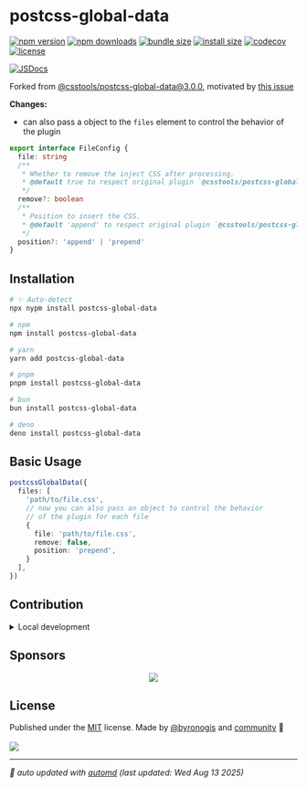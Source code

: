 # postcss-global-data

<!-- automd:badges name="postcss-global-data" license codecov bundlephobia packagephobia -->

[![npm version](https://img.shields.io/npm/v/postcss-global-data)](https://npmjs.com/package/postcss-global-data)
[![npm downloads](https://img.shields.io/npm/dm/postcss-global-data)](https://npm.chart.dev/postcss-global-data)
[![bundle size](https://img.shields.io/bundlephobia/minzip/postcss-global-data)](https://bundlephobia.com/package/postcss-global-data)
[![install size](https://badgen.net/packagephobia/install/postcss-global-data)](https://packagephobia.com/result?p=postcss-global-data)
[![codecov](https://img.shields.io/codecov/c/gh/byronogis/postcss-global-data)](https://codecov.io/gh/byronogis/postcss-global-data)
[![license](https://img.shields.io/github/license/byronogis/postcss-global-data)](https://github.com/byronogis/postcss-global-data/blob/main/LICENSE)

<!-- /automd -->

[![JSDocs][jsdocs-src]][jsdocs-href]

Forked from [@csstools/postcss-global-data@3.0.0](https://github.com/csstools/postcss-plugins/tree/27b9126dc2f049aa20b02f7e3dbbb2c5c6c87f43/plugins/postcss-global-data), motivated by [this issue](https://github.com/csstools/postcss-plugins/issues/1657)

**Changes:**
- can also pass a object to the `files` element to control the behavior of the plugin

<!-- automd:file src="./packages/postcss-global-data/src/type.ts" code -->

```ts [type.ts]
export interface FileConfig {
  file: string
  /**
   * Whether to remove the inject CSS after processing.
   * @default true to respect original plugin `@csstools/postcss-global-data` behavior
   */
  remove?: boolean
  /**
   * Position to insert the CSS.
   * @default 'append' to respect original plugin `@csstools/postcss-global-data` behavior
   */
  position?: 'append' | 'prepend'
}
```

<!-- /automd -->

## Installation

<!-- automd:pm-install name="postcss-global-data" -->

```sh
# ✨ Auto-detect
npx nypm install postcss-global-data

# npm
npm install postcss-global-data

# yarn
yarn add postcss-global-data

# pnpm
pnpm install postcss-global-data

# bun
bun install postcss-global-data

# deno
deno install postcss-global-data
```

<!-- /automd -->

## Basic Usage

```ts
postcssGlobalData({
  files: [
    'path/to/file.css',
    // now you can also pass an object to control the behavior
    // of the plugin for each file
    {
      file: 'path/to/file.css',
      remove: false,
      position: 'prepend',
    }
  ],
})
```

<!-- automd:fetch url="gh:byronogis/.github/main/snippets/readme-contrib-node-pnpm.md" -->

## Contribution

<details>
  <summary>Local development</summary>

- Clone this repository
- Install the latest LTS version of [Node.js](https://nodejs.org/en/)
- Enable [Corepack](https://github.com/nodejs/corepack) using `corepack enable`
- Install dependencies using `pnpm install`
- Run tests using `pnpm dev` or `pnpm test`

</details>

<!-- /automd -->

## Sponsors

<p align="center">
  <a href="https://cdn.jsdelivr.net/gh/byronogis/static/sponsors.svg">
    <img src='https://cdn.jsdelivr.net/gh/byronogis/static/sponsors.svg'/>
  </a>
</p>

## License

<!-- automd:contributors author="byronogis" license="MIT" -->

Published under the [MIT](https://github.com/byronogis/postcss-global-data/blob/main/LICENSE) license.
Made by [@byronogis](https://github.com/byronogis) and [community](https://github.com/byronogis/postcss-global-data/graphs/contributors) 💛
<br><br>
<a href="https://github.com/byronogis/postcss-global-data/graphs/contributors">
<img src="https://contrib.rocks/image?repo=byronogis/postcss-global-data" />
</a>

<!-- /automd -->

<!-- automd:with-automd lastUpdate -->

---

_🤖 auto updated with [automd](https://automd.unjs.io) (last updated: Wed Aug 13 2025)_

<!-- /automd -->

<!-- Badges -->

[jsdocs-src]: https://img.shields.io/badge/jsdocs-reference-1fa669
[jsdocs-href]: https://www.jsdocs.io/package/postcss-global-data
